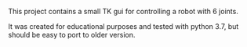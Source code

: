 This project contains a small TK gui for controlling a robot with 6 joints. 

It was created for educational purposes and tested with python 3.7, but should be easy to port to older version.